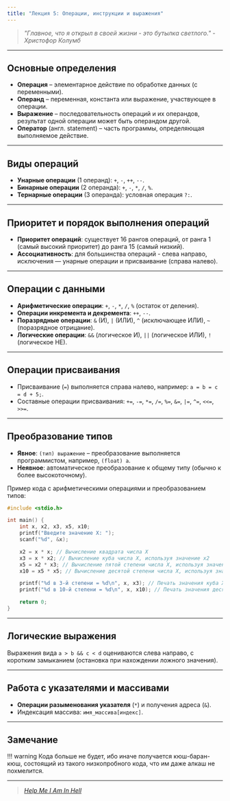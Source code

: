 ```yaml
---
title: "Лекция 5: Операции, инструкции и выражения"
---
```


> _"Главное, что я открыл в своей жизни - это бутылка светлого." - Христофор Колумб_

<hr class="custom-divider">

## Основные определения

* **Операция** – элементарное действие по обработке данных (с переменными).
* **Операнд** – переменная, константа или выражение, участвующее в операции.
* **Выражение** – последовательность операций и их операндов, результат одной операции может быть операндом другой.
* **Оператор** (англ. statement) – часть программы, определяющая выполняемое действие.

<hr class="custom-divider">

## Виды операций

* **Унарные операции** (1 операнд): `+`, `-`, `++`, `--`.
* **Бинарные операции** (2 операнда): `+`, `-`, `*`, `/`, `%`.
* **Тернарные операции** (3 операнда): условная операция `?:`.

<hr class="custom-divider">

## Приоритет и порядок выполнения операций

* **Приоритет операций**: существует 16 рангов операций, от ранга 1 (самый высокий приоритет) до ранга 15 (самый низкий).
* **Ассоциативность**: для большинства операций - слева направо, исключения — унарные операции и присваивание (справа налево).

<hr class="custom-divider">

## Операции с данными

* **Арифметические операции**: `+`, `-`, `*`, `/`, `%` (остаток от деления).
* **Операции инкремента и декремента**: `++`, `--`.
* **Поразрядные операции**: `&` (И), `|` (ИЛИ), `^` (исключающее ИЛИ), `~` (поразрядное отрицание).
* **Логические операции**: `&&` (логическое И), `||` (логическое ИЛИ), `!` (логическое НЕ).

<hr class="custom-divider">

## Операции присваивания

* Присваивание (`=`) выполняется справа налево, например: `a = b = c = d + 5;`.
* Составные операции присваивания: `+=`, `-=`, `*=`, `/=`, `%=`, `&=`, `|=`, `^=`, `<<=`, `>>=`.

<hr class="custom-divider">

## Преобразование типов

* **Явное**: `(тип) выражение` – преобразование выполняется программистом, например, `(float) a`.
* **Неявное**: автоматическое преобразование к общему типу (обычно к более высокоточному).

Пример кода с арифметическими операциями и преобразованием типов:

```c
#include <stdio.h>

int main() {
    int x, x2, x3, x5, x10;
    printf("Введите значение X: ");
    scanf("%d", &x);

    x2 = x * x; // Вычисление квадрата числа X
    x3 = x * x2; // Вычисление куба числа X, используя значение x2
    x5 = x2 * x3; // Вычисление пятой степени числа X, используя значения x2 и x3
    x10 = x5 * x5; // Вычисление десятой степени числа X, используя значение x5

    printf("%d в 3-й степени = %d\n", x, x3); // Печать значения куба X
    printf("%d в 10-й степени = %d\n", x, x10); // Печать значения десятой степени X

    return 0;
}
```

<hr class="custom-divider">

## Логические выражения

Выражения вида `a > b && c < d` оцениваются слева направо, с коротким замыканием (остановка при нахождении ложного значения).

<hr class="custom-divider">

## Работа с указателями и массивами

* **Операции разыменования указателя** (`*`) и получения адреса (`&`).
* Индексация массива: `имя_массива[индекс]`.

<hr class="custom-divider">

## Замечание

!!! warning
    Кода больше не будет, ибо иначе получается кюш-баран-кюш, состоящий из такого низкопробного кода, что им даже алкаш не похмелится.

<hr class="custom-divider">

> [_Help Me I Am In Hell_](https://www.youtube.com/watch?v=5vbLOEzgr4Y\&pp=ygUkaGVscCBtZSBpIGFtIGluIGhlbGwgbmluZSBpbmNoIG5haWxz)
